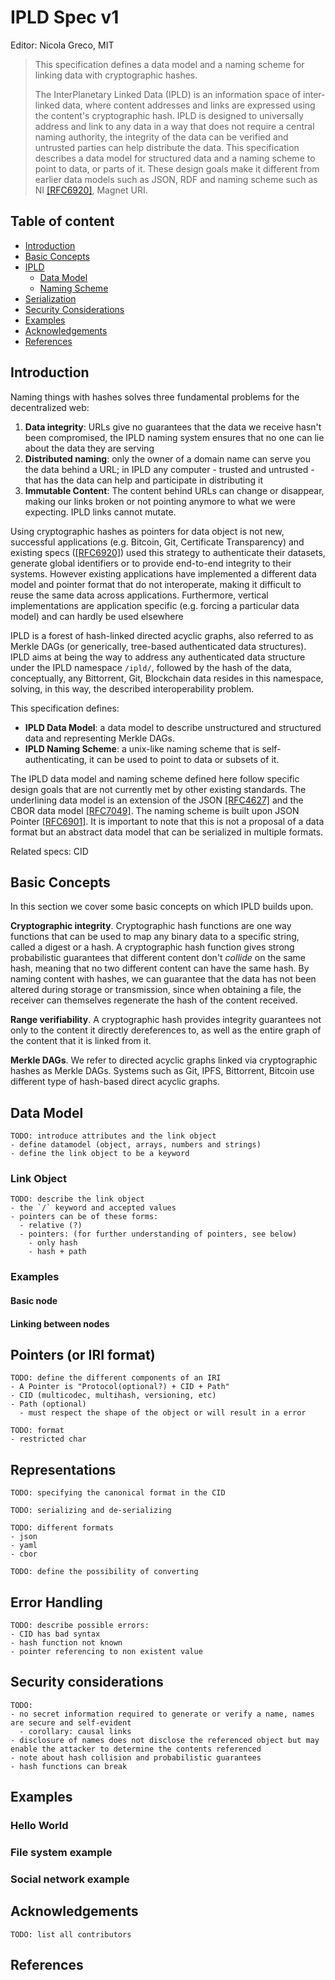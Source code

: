 # IPLD Spec v1

Editor: Nicola Greco, MIT

> This specification defines a data model and a naming scheme for linking data with cryptographic hashes.
>
> The InterPlanetary Linked Data (IPLD) is an information space of inter-linked data, where content addresses and links are expressed using the content's cryptographic hash. IPLD is designed to universally address and link to any data in a way that does not require a central naming authority, the integrity of the data can be verified and untrusted parties can help distribute the data. This specification describes a data model for structured data and a naming scheme to point to data, or parts of it. These design goals make it different from earlier data models such as JSON, RDF and naming scheme such as NI [[RFC6920]](https://tools.ietf.org/html/rfc6920), Magnet URI.


## Table of content

- [Introduction](#introduction)
- [Basic Concepts](#basic-concepts)
- [IPLD](#ipld)
  - [Data Model](#data-model)
  - [Naming Scheme](#naming-scheme)
- [Serialization](#serialization)
- [Security Considerations](#security-considerations)
- [Examples](#examples)
- [Acknowledgements](#acknowledgements)
- [References](#references)

## Introduction
Naming things with hashes solves three fundamental problems for the decentralized web:

1. **Data integrity**: URLs give no guarantees that the data we receive hasn't been compromised, the IPLD naming system ensures that no one can lie about the data they are serving
2. **Distributed naming**: only the owner of a domain name can serve you the data behind a URL; in IPLD any computer - trusted and untrusted - that has the data can help and participate in distributing it
3. **Immutable Content**: The content behind URLs can change or disappear, making our links broken or not pointing anymore to what we were expecting. IPLD links cannot mutate.

Using cryptographic hashes as pointers for data object is not new, successful applications (e.g. Bitcoin, Git, Certificate Transparency) and existing specs ([[RFC6920]](https://tools.ietf.org/html/rfc6920)) used this strategy to authenticate their datasets, generate global identifiers or to provide end-to-end integrity to their systems. However existing applications have implemented a different data model and pointer format that do not interoperate, making it difficult to reuse the same data across applications. Furthermore, vertical implementations are application specific (e.g. forcing a particular data model) and can hardly be used elsewhere

IPLD is a forest of hash-linked directed acyclic graphs, also referred to as Merkle DAGs (or generically, tree-based authenticated data structures).
IPLD aims at being the way to address any authenticated data structure under the IPLD namespace `/ipld/`, followed by the hash of the data, conceptually, any Bittorrent, Git, Blockchain data resides in this namespace, solving, in this way, the described interoperability problem.

This specification defines:
- **IPLD Data Model**: a data model to describe unstructured and structured data and representing Merkle DAGs.
- **IPLD Naming Scheme**: a unix-like naming scheme that is self-authenticating, it can be used to point to data or subsets of it.

The IPLD data model and naming scheme defined here follow specific design goals that are not currently met by other existing standards. The underlining data model is an extension of the JSON [[RFC4627]](https://www.ietf.org/rfc/rfc4627.txt) and the CBOR data model [[RFC7049]](https://tools.ietf.org/html/rfc7049). The naming scheme is built upon JSON Pointer [[RFC6901]](https://tools.ietf.org/html/rfc6901). It is important to note that this is not a proposal of a data format but an abstract data model that can be serialized in multiple formats.

Related specs: CID

<!-- ## Design goals
```
TODO: define the scope of this spec
- simplicity
- transparent pathing
- upgradability
- usable as RDF
``` -->

## Basic Concepts

In this section we cover some basic concepts on which IPLD builds upon.

**Cryptographic integrity**. Cryptographic hash functions are one way functions that can be used to map any binary data to a specific string, called a digest or a hash. A cryptographic hash function gives strong probabilistic guarantees that different content don't *collide* on the same hash, meaning that no two different content can have the same hash. By naming content with hashes, we can guarantee that the data has not been altered during storage or transmission, since when obtaining a file, the receiver can themselves regenerate the hash of the content received.

**Range verifiability**. A cryptographic hash provides integrity guarantees not only to the content it directly dereferences to, as well as the entire graph of the content that it is linked from it.

**Merkle DAGs**. We refer to directed acyclic graphs linked via cryptographic hashes as Merkle DAGs. Systems such as Git, IPFS, Bittorrent, Bitcoin use different type of hash-based direct acyclic graphs.

## Data Model

```
TODO: introduce attributes and the link object
- define datamodel (object, arrays, numbers and strings)
- define the link object to be a keyword
```

### Link Object
```
TODO: describe the link object
- the `/` keyword and accepted values
- pointers can be of these forms:
  - relative (?)
  - pointers: (for further understanding of pointers, see below)
    - only hash 
    - hash + path
```

### Examples
#### Basic node
#### Linking between nodes


## Pointers (or IRI format)

```
TODO: define the different components of an IRI
- A Pointer is "Protocol(optional?) + CID + Path"
- CID (multicodec, multihash, versioning, etc)
- Path (optional)
  - must respect the shape of the object or will result in a error
```

```
TODO: format
- restricted char
```

## Representations
```
TODO: specifying the canonical format in the CID
```

```
TODO: serializing and de-serializing
```

```
TODO: different formats
- json
- yaml
- cbor

TODO: define the possibility of converting
```

## Error Handling
```
TODO: describe possible errors:
- CID has bad syntax
- hash function not known
- pointer referencing to non existent value
```

## Security considerations

```
TODO:
- no secret information required to generate or verify a name, names are secure and self-evident
  - corollary: causal links
- disclosure of names does not disclose the referenced object but may enable the attacker to determine the contents referenced
- note about hash collision and probabilistic guarantees
- hash functions can break
```

## Examples

### Hello World
### File system example
### Social network example

## Acknowledgements

```
TODO: list all contributors
```

## References
